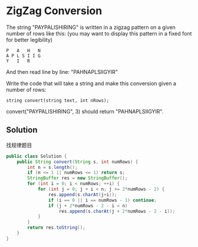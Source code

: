 # ZigZag Conversion

The string "PAYPALISHIRING" is written in a zigzag pattern on a given number of rows like this: (you may want to display this pattern in a fixed font for better legibility)

    P   A   H   N
    A P L S I I G
    Y   I   R

And then read line by line: "PAHNAPLSIIGYIR"

Write the code that will take a string and make this conversion given a number of rows:

    string convert(string text, int nRows);

convert("PAYPALISHIRING", 3) should return "PAHNAPLSIIGYIR".

## Solution

找规律题目

```java
public class Solution {
    public String convert(String s, int numRows) {
        int n = s.length();
        if (n <= 1 || numRows <= 1) return s;
        StringBuffer res = new StringBuffer();
        for (int i = 0; i < numRows; ++i) {
            for (int j = 0; j + i < n; j += 2*numRows - 2) {
                res.append(s.charAt(j+i));
                if (i == 0 || i == numRows - 1) continue;
                if (j + 2*numRows - 2 - i < n) 
                    res.append(s.charAt(j + 2*numRows - 2 - i));
            }
        }
        return res.toString();
    }
}
```

